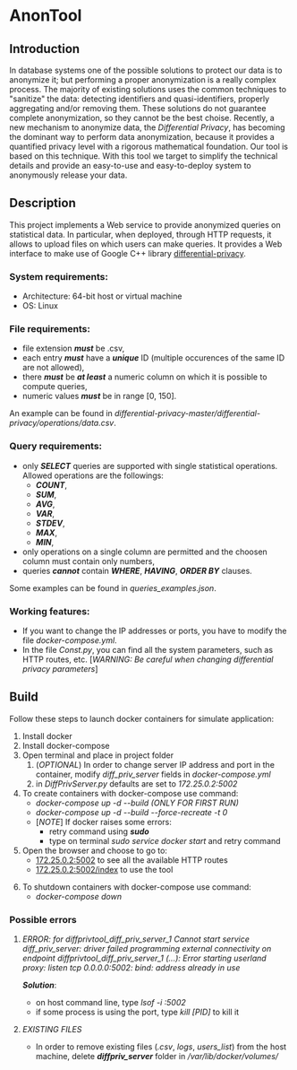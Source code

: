 # AnonTool

## Introduction
In database systems one of the possible solutions to protect our data is to anonymize it; but performing a proper 
anonymization is a really complex process. The majority of existing solutions uses the common techniques to "sanitize" 
the data: detecting identifiers and quasi-identifiers, properly aggregating and/or removing them. These solutions do not 
guarantee complete anonymization, so they cannot be the best choise.
Recently, a new mechanism to anonymize data, the *Differential Privacy*, has becoming the dominant way to perform 
data anonymization, because it provides a quantified privacy level with a rigorous mathematical foundation.
Our tool is based on this technique. With this tool we target to simplify the technical details and provide an 
easy-to-use and easy-to-deploy system to anonymously release your data.

## Description
This project implements a Web service to provide anonymized queries on statistical data. In particular, when deployed,
through HTTP requests, it allows to upload files on which users can make queries. It provides a Web interface to make
use of Google C++ library [differential-privacy][google_diff_priv].

### System requirements:
- Architecture: 64-bit host or virtual machine
- OS:           Linux

### File requirements:
- file extension **_must_** be .csv,
- each entry **_must_** have a **_unique_** ID (multiple occurences of the same ID are not allowed),
- there **_must_** be **_at least_** a numeric column on which it is possible to compute queries,
- numeric values **_must_** be in range \[0, 150\].

An example can be found in *differential-privacy-master/differential-privacy/operations/data.csv*.

### Query requirements:
- only **_SELECT_** queries are supported with single statistical operations. Allowed operations are the followings:
    - **_COUNT_**,
    - **_SUM_**,
    - **_AVG_**,
    - **_VAR_**,
    - **_STDEV_**,
    - **_MAX_**,
    - **_MIN_**,
- only operations on a single column are permitted and the choosen column must contain only numbers,
- queries **_cannot_** contain **_WHERE_**, **_HAVING_**, **_ORDER BY_** clauses.

Some examples can be found in *queries_examples.json*.

### Working features:
- If you want to change the IP addresses or ports, you have to modify the file *docker-compose.yml*.
- In the file *Const.py*, you can find all the system parameters, such as HTTP routes, etc.
  \[*WARNING: Be careful when changing differential privacy parameters*\]
  
## Build

Follow these steps to launch docker containers for simulate application:
1. Install docker
2. Install docker-compose
3. Open terminal and place in project folder
    1. (*OPTIONAL*) In order to change server IP address and port in the container, modify *diff_priv_server* fields in
    *docker-compose.yml*
    2. in *DiffPrivServer.py* defaults are set to *172.25.0.2:5002*
4. To create containers with docker-compose use command:
	- *docker-compose up -d --build                          (ONLY FOR FIRST RUN)*
	- *docker-compose up -d --build --force-recreate -t 0*
    - [*NOTE*] If docker raises some errors:
        - retry command using **_sudo_**
        - type on terminal *sudo service docker start* and retry command
5. Open the browser and choose to go to:
    - [172.25.0.2:5002] to see all the available HTTP routes
    - [172.25.0.2:5002/index] to use the tool

6) To shutdown containers with docker-compose use command:
	- *docker-compose down*

### Possible errors

1. *ERROR: for diffprivtool_diff_priv_server_1
   Cannot start service diff_priv_server: driver failed programming external connectivity on endpoint
   diffprivtool_diff_priv_server_1 (...):
   Error starting userland proxy: listen tcp 0.0.0.0:5002: bind: address already in use*
   
   **_Solution_**:
   - on host command line, type *lsof -i :5002*
   - if some process is using the port, type *kill \[PID\]* to kill it

2. *EXISTING FILES*
   - In order to remove existing files (*.csv*, *logs*, *users_list*) from the host machine, delete **_diffpriv_server_** folder in
   */var/lib/docker/volumes/*


   
[google_diff_priv]: https://github.com/google/differential-privacy
[172.25.0.2:5002]: http://172.25.0.2:5002
[172.25.0.2:5002/index]: http://172.25.0.2:5002/index